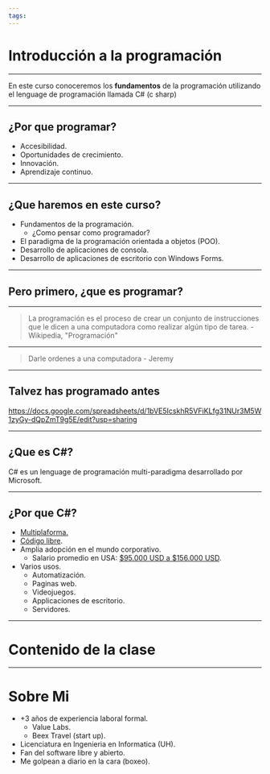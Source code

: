 ```yaml
---
tags:
---
```

# Introducción a la programación

---
En este curso conoceremos los **fundamentos** de la programación utilizando el lenguage de programación llamada C# (c sharp)

---
## ¿Por que programar?

* Accesibilidad.
* Oportunidades de crecimiento.
* Innovación.
* Aprendizaje continuo.
---
## ¿Que haremos en este curso?

* Fundamentos de la programación.
	* ¿Como pensar como programador?
* El paradigma de la programación orientada a objetos (POO).
* Desarrollo de aplicaciones de consola.
* Desarrollo de aplicaciones de escritorio con Windows Forms.

---
## Pero primero, ¿que es programar?

---
> La programación es el proceso de crear un conjunto de instrucciones que le dicen a una computadora como realizar algún tipo de tarea. - Wikipedia, "Programación"

---
> Darle ordenes  a una computadora - Jeremy
---
##  Talvez has programado antes

https://docs.google.com/spreadsheets/d/1bVE5IcskhR5VFiKLfg31NUr3M5W1zyGy-dQpZmT9g5E/edit?usp=sharing

---
## ¿Que es C#?

C# es un lenguage de programación multi-paradigma desarrollado por Microsoft.

---
## ¿Por que C#?

* [Multiplaforma.](https://dotnet.microsoft.com/en-us/apps/maui)
* [Código libre](https://github.com/dotnet/csharplang).
* Amplia adopción en el mundo corporativo.
	* Salario promedio en USA:  [$95.000  USD a $156.000 USD]( https://www.glassdoor.com/Salaries/dotnet-engineer-salary-SRCH_KO0,15.htm).
* Varios usos.
	* Automatización.
	* Paginas web.
	* Videojuegos.
	* Applicaciones de escritorio.
	* Servidores.
---
# Contenido de la clase


---
# Sobre Mi

* +3 años de experiencia laboral formal.
	* Value Labs.
	* Beex Travel (start up).
* Licenciatura en Ingenieria en Informatica (UH).
* Fan del software libre y abierto.
* Me golpean a diario en la cara (boxeo).